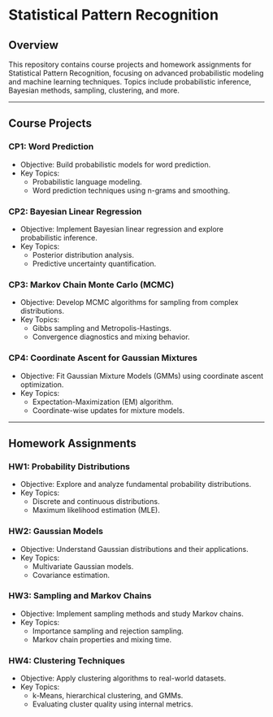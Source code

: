 # Statistical Pattern Recognition  

## Overview  
This repository contains course projects and homework assignments for Statistical Pattern Recognition, focusing on advanced probabilistic modeling and machine learning techniques. Topics include probabilistic inference, Bayesian methods, sampling, clustering, and more.  

---

## Course Projects  

### CP1: Word Prediction  
- Objective: Build probabilistic models for word prediction.  
- Key Topics:  
  - Probabilistic language modeling.  
  - Word prediction techniques using n-grams and smoothing.  

### CP2: Bayesian Linear Regression  
- Objective: Implement Bayesian linear regression and explore probabilistic inference.  
- Key Topics:  
  - Posterior distribution analysis.  
  - Predictive uncertainty quantification.  

### CP3: Markov Chain Monte Carlo (MCMC)  
- Objective: Develop MCMC algorithms for sampling from complex distributions.  
- Key Topics:  
  - Gibbs sampling and Metropolis-Hastings.  
  - Convergence diagnostics and mixing behavior.  

### CP4: Coordinate Ascent for Gaussian Mixtures  
- Objective: Fit Gaussian Mixture Models (GMMs) using coordinate ascent optimization.  
- Key Topics:  
  - Expectation-Maximization (EM) algorithm.  
  - Coordinate-wise updates for mixture models.  

---

## Homework Assignments  

### HW1: Probability Distributions  
- Objective: Explore and analyze fundamental probability distributions.  
- Key Topics:  
  - Discrete and continuous distributions.  
  - Maximum likelihood estimation (MLE).  

### HW2: Gaussian Models  
- Objective: Understand Gaussian distributions and their applications.  
- Key Topics:  
  - Multivariate Gaussian models.  
  - Covariance estimation.  

### HW3: Sampling and Markov Chains  
- Objective: Implement sampling methods and study Markov chains.  
- Key Topics:  
  - Importance sampling and rejection sampling.  
  - Markov chain properties and mixing time.  

### HW4: Clustering Techniques  
- Objective: Apply clustering algorithms to real-world datasets.  
- Key Topics:  
  - k-Means, hierarchical clustering, and GMMs.  
  - Evaluating cluster quality using internal metrics.  
